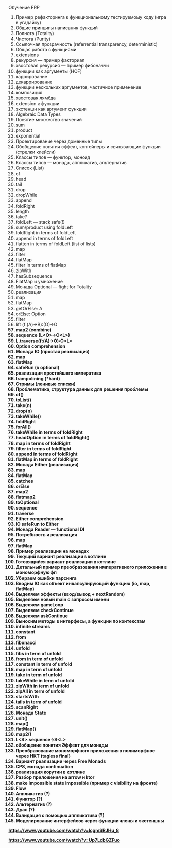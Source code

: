 Обучение FRP

1. Пример рефакторинга к функциональному тестируемому коду (игра в угадайку)
2. Общие принципы написания функций
3. Полнота (Totality)
4. Чистота (Purity)
5. Ссылочная прозрачность (referrential transparency, deterministic)
6. Общая работа с функциями
7. extensions
8. рекурсия — пример факториал
9. хвостовая рекурсия — пример фибоначчи
10. функции как аргументы (HOF)
11. каррирование
12. декаррирование
13. функции нескольких аргументов, частичное применение
14. композиция
15. хвостовая лямбда
16. extension к функции
17. экстеншн как аргумент функции
18. Algebraic Data Types
19. Понятие множество значений
20. sum
21. product
22. exponential
23. Проектирование через доменные типы
24. Обобщение понятия эффект, контейнеры и связывающие функции (стрелки клейсли)
25. Классы типов — функтор, моноид
26. Классы типов — монада, аппликатив, альтернатив
27. Cписок (List)
28. of
29. head
30. tail
31. drop
32. dropWhile
33. append
34. foldRight
35. length
36. take?
37. foldLeft — stack safe(!)
38. sum/product using foldLeft
39. foldRight in terms of foldLeft
40. append in terms of foldLeft
41. flatten in terms of foldLeft (list of lists)
42. map
43. filter
44. flatMap
45. filter in terms of flatMap
46. zipWith
47. hasSubsequence
48. FlatMap и умножение
49. Монада Optional — fight for Totality
50. реализация
51. map
52. flatMap
53. getOrElse: A
54. orElse: Option<A>
55. filter
56. lift (f:(A)->B):(O<A>)->O<B>
57. map2 (combine)
58. sequence (L<O<A>>->O<L<A>>)
59. L<A>.traverse(f:(A)->O<B>):O<L<B>>
60. Option comprehension
61. Монада IO (простая реализация)
62. map
63. flatMap
64. safeRun (в optional)
65. реализация простейшего императива
66. trampolining (*hard)
67. Стримы (ленивые списки)
68. Проблематика, структура данных для решения проблемы
69. of()
70. toList()
71. take(n)
72. drop(n)
73. takeWhile()
74. foldRight
75. forAll()
76. takeWhile in terms of foldRight
77. headOption in terms of foldRight()
78. map in terms of foldRight
79. filter in terms of foldRight
80. append in terms of foldRight
81. flatMap in terms of foldRight
82. Монада Either (реализация)
83. map
84. flatMap
85. catches
86. orElse
87. map2
88. flatmap2
89. toOptional
90. sequence
91. traverse
92. Either comprehension
93. IO safeRun to Either
94. Монада Reader — functional DI
95. Потребность и реализация
96. map
97. flatMap
98. Пример реализации на монадах
99. Текущий вариант реализации в котлине
100. Готовящийся вариант реализации в котлине
101. Детальный пример преобразования императивного приложения в мономорфную фп
102. Убираем ошибки парсинга
103. Вводим IO как объект инкапсулирующий функцию (io, map, flatMap)
104. Выделяем эффекты (ввод/вывод + nextRandom)
105. Выделяем новый main с запросом имени
106. Выделяем gameLoop
107. Выделяем checkContinue
108. Выделяем askContinue
109. Выносим методы в интерфесы, а функции по контекстам
110. infinite streams
111. constant
112. from
113. fibonacci
114. unfold
115. fibs in term of unfold
116. from in term of unfold
117. constant in term of unfold
118. map in term of unfold
119. take in term of unfold
120. takeWhile in term of unfold
121. zipWith in term of unfold
122. zipAll in term of unfold
123. startsWith
124. tails in term of unfold
125. scanRight
126. Монада State
127. unit()
128. map()
129. flatMap()
130. map2()
131. L<S<A>>.sequence->S<L<A>>
132. обобщение понятия Эффект для монады
133. Преобразование мономорфного приложения в полиморфное через HKT (tagless final)
134. Вариант реализации через Free Monads
135. CPS, монада continuation
136. реализация корутин в котлине
137. Разбор приложения на arrow и ktor
138. make impossible state impossible (пример с visibility на фронте)
139. Flow
140. Аппликатив (?)
141. Функтор (?)
142. Альтернатив (?)
143. Дуал (?)
144. Валидация с помощью аппликатива (?)
145. Моделирование интерфейсов через функции члены и экстеншны

https://www.youtube.com/watch?v=IcgmSRJHu_8

https://www.youtube.com/watch?v=Up7LcbGZFuo
